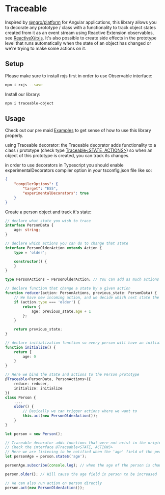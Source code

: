 # Traceable

Inspired by [@ngrx/platform](https://github.com/ngrx/platform) for Angular applications, this library allows you to decorate any prototype / class with a functionality to track object states created from it as an event stream using Reactive Extension observables, see [ReactiveX/rxjs](https://github.com/ReactiveX/rxjs).
It's also possible to create side effects in the prototype level that runs automatically when the state of an object has changed or we're trying to make some actions on it.

## Setup

Please make sure to install rxjs first in order to use Observable interface:

```sh
npm i rxjs --save
```

Install our library:

```sh
npm i traceable-object
```

## Usage

Check out our pre maid [Examples](./src/_examples) to get sense of how to use this library properly.

using Traceable decorator:
the Traceable decorator adds functionality to a class / prototype (check type [Traceable<STATE, ACTIONS>](./src/types.ts)) so when an object of this prototype is created, you can track its changes.

in order to use decorators in Typescript you should enable experimentalDecorators compiler option in your tsconfig.json file like so:

```json
{
    "compilerOptions": {
        "target": "ES5",
        "experimentalDecorators": true
    }
}
```

Create a person object and track it's state:
```ts
// declare what state you wish to trace
interface PersonData {
    age: string;
}

// declare which actions you can do to change that state
interface PersonOlderAction extends Action {
    type = 'older';

    constructor() {
    }
}

type PersonActions = PersonOlderAction; // You can add as much actions as you like with the operator pipe "|"

// declare function that change a state by a given action
function reducer(action: PersonActions, previous_state: PersonData) {
    // We have new incoming action, and we decide which next state the object should have
    if (action.type === 'older') {
        return {
            age: previous_state.age + 1
        };
    }

    return previous_state;
}

// declare initialization function so every person will have an initial state
function initialize() {
    return {
        age: 0
    }
}

// Here we bind the state and actions to the Person prototype
@Traceable<PersonData, PersonActions>({
    reduce: reducer,
    initialize: initialize
})
class Person {
    ....
    older() {
        // Basically we can trigger actions where we want to
        this.act(new PersonOlderAction());
    }
}

let person = new Person();

// Traceable decorator adds functions that were not exist in the original Person prototype
// Check the interface @Traceable<STATE, ACTIONS>
// Here we are listening to be notified when the 'age' field of the person is changed
let personAge = person.state$('age');

personAge.subscribe(console.log); // when the age of the person is changed, it will be printed out

person.older(); // Will cause the age field in person to be increased

// We can also run action on person directly
person.act(new PersonOlderAction());
```
